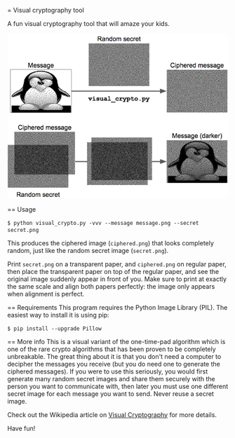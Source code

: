 = Visual cryptography tool

A fun visual cryptography tool that will amaze your kids.

![overview](overview.png)

== Usage

    $ python visual_crypto.py -vvv --message message.png --secret secret.png

This produces the ciphered image (`ciphered.png`) that looks completely random, just like the random secret image (`secret.png`).

Print `secret.png` on a transparent paper, and `ciphered.png` on regular paper, then place the transparent paper on top of the regular paper, and see the original image suddenly appear in front of you. Make sure to print at exactly the same scale and align both papers perfectly: the image only appears when alignment is perfect.

== Requirements
This program requires the Python Image Library (PIL). The easiest way to install it is using pip:

    $ pip install --upgrade Pillow

== More info
This is a visual variant of the one-time-pad algorithm which is one of the rare crypto algorithms that has been proven to be completely unbreakable. The great thing about it is that you don't need a computer to decipher the messages you receive (but you do need one to generate the ciphered messages). If you were to use this seriously, you would first generate many random secret images and share them securely with the person you want to communicate with, then later you must use one different secret image for each message you want to send. Never reuse a secret image.

Check out the Wikipedia article on [Visual Cryptography](https://en.wikipedia.org/wiki/Visual_cryptography) for more details.

Have fun!